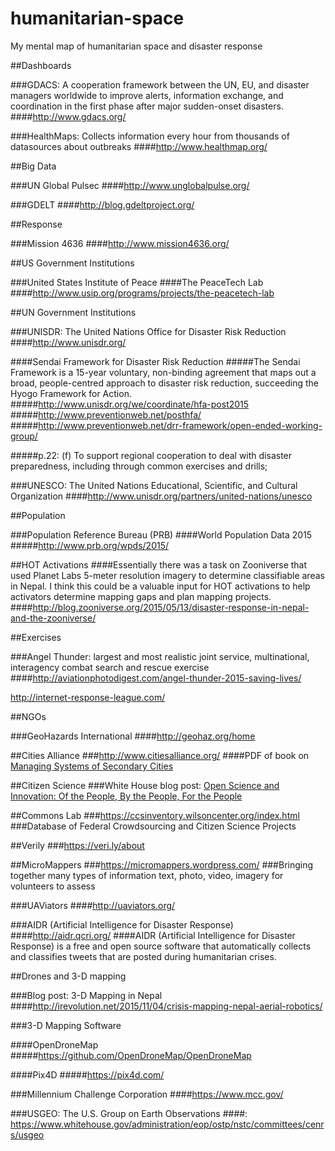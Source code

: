 # humanitarian-space
My mental map of humanitarian space and disaster response

##Dashboards

###GDACS: A cooperation framework between the UN, EU, and disaster managers worldwide to improve alerts, information exchange, and coordination in the first phase after major sudden-onset disasters.
####http://www.gdacs.org/

###HealthMaps: Collects information every hour from thousands of datasources about outbreaks
####http://www.healthmap.org/

##Big Data

###UN Global Pulsec
####http://www.unglobalpulse.org/

###GDELT
####http://blog.gdeltproject.org/

##Response

###Mission 4636
####http://www.mission4636.org/

##US Government Institutions

###United States Institute of Peace
####The PeaceTech Lab
####http://www.usip.org/programs/projects/the-peacetech-lab

##UN Government Institutions

###UNISDR: The United Nations Office for Disaster Risk Reduction
####http://www.unisdr.org/

####Sendai Framework for Disaster Risk Reduction
#####The Sendai Framework is a 15-year voluntary, non-binding agreement that maps out a broad, people-centred approach to disaster risk reduction, succeeding the Hyogo Framework for Action.
#####http://www.unisdr.org/we/coordinate/hfa-post2015
#####http://www.preventionweb.net/posthfa/
#####http://www.preventionweb.net/drr-framework/open-ended-working-group/

#####p.22: (f) To support regional cooperation to deal with disaster preparedness, including through
common exercises and drills;

###UNESCO: The United Nations Educational, Scientific, and Cultural Organization
####http://www.unisdr.org/partners/united-nations/unesco

##Population

###Population Reference Bureau (PRB)
####World Population Data 2015
#####http://www.prb.org/wpds/2015/

##HOT Activations
####Essentially there was a task on Zooniverse that used Planet Labs 5-meter resolution imagery to determine classifiable areas in Nepal. I think this could be a valuable input for HOT activations to help activators determine mapping gaps and plan mapping projects. 
####http://blog.zooniverse.org/2015/05/13/disaster-response-in-nepal-and-the-zooniverse/

##Exercises

###Angel Thunder: largest and most realistic joint service, multinational, interagency combat search and rescue exercise
####http://aviationphotodigest.com/angel-thunder-2015-saving-lives/

http://internet-response-league.com/

##NGOs

###GeoHazards International
####http://geohaz.org/home


##Cities Alliance
###http://www.citiesalliance.org/
####PDF of book on [Managing Systems of Secondary Cities](http://www.citiesalliance.org/)

##Citizen Science
###White House blog post: [Open Science and Innovation: Of the People, By the People, For the People](https://www.whitehouse.gov/blog/2015/09/09/open-science-and-innovation-people-people-people)

##Commons Lab
###https://ccsinventory.wilsoncenter.org/index.html
###Database of Federal Crowdsourcing and Citizen Science Projects

##Verily
###https://veri.ly/about

##MicroMappers
###https://micromappers.wordpress.com/
###Bringing together many types of information text, photo, video, imagery for volunteers to assess

###UAViators
####http://uaviators.org/

###AIDR (Artificial Intelligence for Disaster Response)
####http://aidr.qcri.org/
####AIDR (Artificial Intelligence for Disaster Response) is a free and open source software that automatically collects and classifies tweets that are posted during humanitarian crises.

##Drones and 3-D mapping

###Blog post: 3-D Mapping in Nepal
####http://irevolution.net/2015/11/04/crisis-mapping-nepal-aerial-robotics/

###3-D Mapping Software

####OpenDroneMap
#####https://github.com/OpenDroneMap/OpenDroneMap

####Pix4D
#####https://pix4d.com/

###Millennium Challenge Corporation
####https://www.mcc.gov/

###USGEO: The U.S. Group on Earth Observations 
####: https://www.whitehouse.gov/administration/eop/ostp/nstc/committees/cenrs/usgeo
